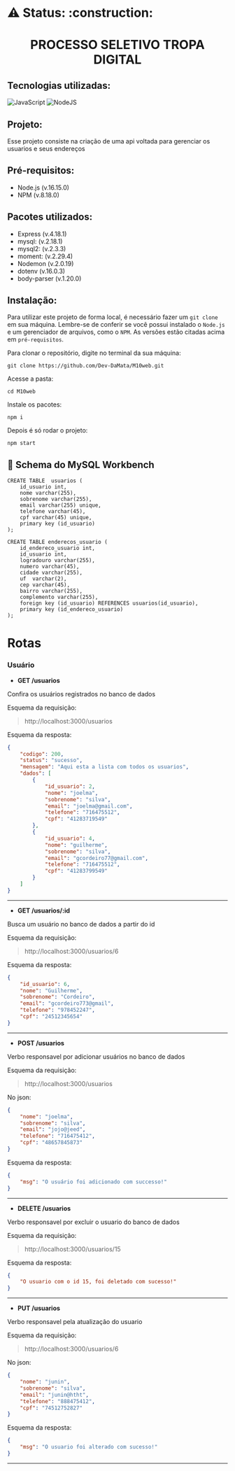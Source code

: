 <h1> ⚠️ Status: :construction: </h1>

<h1 align="center">PROCESSO SELETIVO TROPA DIGITAL</h1>

## Tecnologias utilizadas:

![JavaScript](https://img.shields.io/badge/javascript-%23323330.svg?style=for-the-badge&logo=javascript&logoColor=%23F7DF1E)
![NodeJS](https://img.shields.io/badge/node.js-6DA55F?style=for-the-badge&logo=node.js&logoColor=white)

## Projeto:

Esse projeto consiste na criação de uma api voltada para gerenciar os usuarios e seus endereços

## Pré-requisitos:

- Node.js (v.16.15.0)
- NPM (v.8.18.0)

## Pacotes utilizados:

- Express (v.4.18.1)
- mysql: (v.2.18.1)
- mysql2: (v.2.3.3)
- moment: (v.2.29.4)
- Nodemon (v.2.0.19)
- dotenv (v.16.0.3)
- body-parser (v.1.20.0)

## Instalação:

Para utilizar este projeto de forma local, é necessário fazer um `git clone` em sua máquina. Lembre-se de conferir se você possui instalado o `Node.js` e um gerenciador de arquivos, como o `NPM`. As versões estão citadas acima em `pré-requisitos`.

Para clonar o repositório, digite no terminal da sua máquina:

```
git clone https://github.com/Dev-DaMata/M10web.git
```

Acesse a pasta:
```
cd M10web
```

Instale os pacotes:
```
npm i 
```

Depois é só rodar o projeto:
```
npm start
```

## 💾 Schema do MySQL Workbench
```
CREATE TABLE  usuarios (
    id_usuario int,
    nome varchar(255),
    sobrenome varchar(255),
    email varchar(255) unique,
    telefone varchar(45),
    cpf varchar(45) unique,
    primary key (id_usuario)
);

CREATE TABLE enderecos_usuario (
    id_endereco_usuario int,
    id_usuario int,
    logradouro varchar(255),
    numero varchar(45),
    cidade varchar(255),
    uf  varchar(2),
    cep varchar(45),
    bairro varchar(255),
    complemento varchar(255),
    foreign key (id_usuario) REFERENCES usuarios(id_usuario),
    primary key (id_endereco_usuario)
);
```

# Rotas

### Usuário

- **GET /usuarios**

Confira os usuários registrados no banco de dados 

Esquema da requisição:

>http://localhost:3000/usuarios

Esquema da resposta:

```json
{
	"codigo": 200,
	"status": "sucesso",
	"mensagem": "Aqui esta a lista com todos os usuarios",
	"dados": [
		{
			"id_usuario": 2,
			"nome": "joelma",
			"sobrenome": "silva",
			"email": "joelma@gmail.com",
			"telefone": "716475512",
			"cpf": "41283719549"
		},
		{
			"id_usuario": 4,
			"nome": "guilherme",
			"sobrenome": "silva",
			"email": "gcordeiro77@gmail.com",
			"telefone": "716475512",
			"cpf": "41283799549"
		}
	]
}
```
---
- **GET /usuarios/:id**

Busca um usuário no banco de dados a partir do id

Esquema da requisição:

>http://localhost:3000/usuarios/6

Esquema da resposta:

```json
{
	"id_usuario": 6,
	"nome": "Guilherme",
	"sobrenome": "Cordeiro",
	"email": "gcordeiro773@gmail",
	"telefone": "978452247",
	"cpf": "24512345654"
}
```
---
- **POST /usuarios**

Verbo responsavel por adicionar usuários no banco de dados 

Esquema da requisição:

>http://localhost:3000/usuarios

No json:
```json
{
	"nome": "joelma",
	"sobrenome": "silva",
	"email": "jojo@jeed",
	"telefone": "716475412",
	"cpf": "48657845873"
}
```

Esquema da resposta:

```json
{
	"msg": "O usuário foi adicionado com successo!"
}
```
---
- **DELETE /usuarios**

Verbo responsavel por excluir o usuario do banco de dados

Esquema da requisição:

>http://localhost:3000/usuarios/15

Esquema da resposta:

```json
{
	"O usuario com o id 15, foi deletado com sucesso!"
}
```
---
- **PUT /usuarios**

Verbo responsavel pela atualização do usuario

Esquema da requisição:

>http://localhost:3000/usuarios/6

No json:

```json
{
	"nome": "junin",
	"sobrenome": "silva",
	"email": "junin@htht",
	"telefone": "888475412",
	"cpf": "74512752827"
}
```
Esquema da resposta:

```json
{
	"msg": "O usuario foi alterado com sucesso!"
}
```
---
